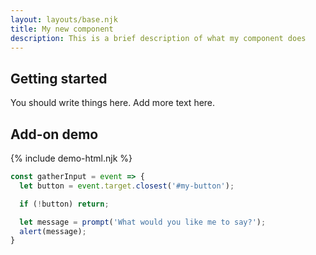 ```yaml
---
layout: layouts/base.njk
title: My new component
description: This is a brief description of what my component does
---
```

## Getting started
You should write things here. Add more text here.

## Add-on demo
{% include demo-html.njk %}

```javascript
const gatherInput = event => {
  let button = event.target.closest('#my-button');

  if (!button) return;

  let message = prompt('What would you like me to say?');
  alert(message);
}
```